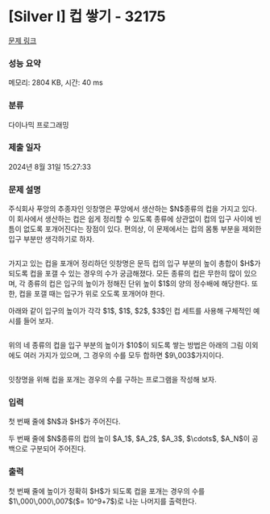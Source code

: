 # [Silver I] 컵 쌓기 - 32175 

[문제 링크](https://www.acmicpc.net/problem/32175) 

### 성능 요약

메모리: 2804 KB, 시간: 40 ms

### 분류

다이나믹 프로그래밍

### 제출 일자

2024년 8월 31일 15:27:33

### 문제 설명

<p>주식회사 푸앙의 추종자인 잇창명은 푸앙에서 생산하는 $N$종류의 컵을 가지고 있다. 이 회사에서 생산하는 컵은 쉽게 정리할 수 있도록 종류에 상관없이 컵의 입구 사이에 빈틈이 없도록 포개어진다는 장점이 있다. 편의상, 이 문제에서는 컵의 몸통 부분을 제외한 입구 부분만 생각하기로 하자.</p>

<p style="text-align: center;"><img alt="" src=""></p>

<p>가지고 있는 컵을 포개어 정리하던 잇창명은 문득 컵의 입구 부분의 높이 총합이 $H$가 되도록 컵을 포갤 수 있는 경우의 수가 궁금해졌다. 모든 종류의 컵은 무한히 많이 있으며, 각 종류의 컵은 입구의 높이가 정해진 단위 높이 $1$의 양의 정수배에 해당한다. 또한, 컵을 포갤 때는 입구가 위로 오도록 포개어야 한다.</p>

<p>아래와 같이 입구의 높이가 각각 $1$, $1$, $2$, $3$인 컵 세트를 사용해 구체적인 예시를 들어 보자.</p>

<p style="text-align: center;"><img alt="" src=""></p>

<p>위의 네 종류의 컵을 입구 부분의 높이가 $10$이 되도록 쌓는 방법은 아래의 그림 이외에도 여러 가지가 있으며, 그 경우의 수를 모두 합하면 $9\,003$가지이다.</p>

<p style="text-align: center;"><img alt="" src=""></p>

<p>잇창명을 위해 컵을 포개는 경우의 수를 구하는 프로그램을 작성해 보자.</p>

### 입력 

 <p>첫 번째 줄에 $N$과 $H$가 주어진다.</p>

<p>두 번째 줄에 $N$종류의 컵의 높이 $A_1$, $A_2$, $A_3$, $\cdots$, $A_N$이 공백으로 구분되어 주어진다.</p>

### 출력 

 <p>첫 번째 줄에 높이가 정확히 $H$가 되도록 컵을 포개는 경우의 수를 $1\,000\,000\,007$($= 10^9+7$)로 나눈 나머지를 출력한다.</p>

